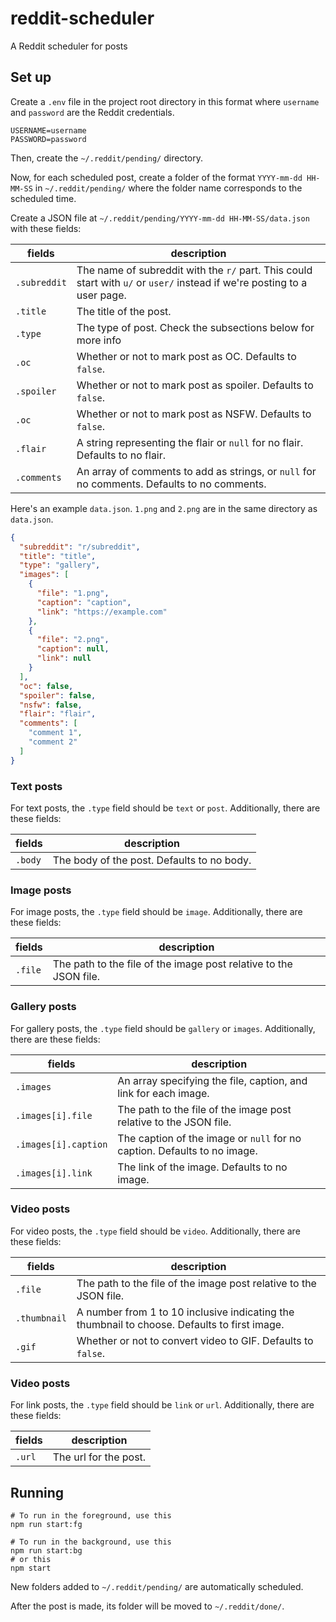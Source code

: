 # reddit-scheduler

A Reddit scheduler for posts

## Set up

Create a `.env` file in the project root directory in this format where `username` and `password` are the Reddit
credentials.

```dotenv
USERNAME=username
PASSWORD=password
```

Then, create the `~/.reddit/pending/` directory.

Now, for each scheduled post, create a folder of the format `YYYY-mm-dd HH-MM-SS` in `~/.reddit/pending/` where the
folder name corresponds to the scheduled time.

Create a JSON file at `~/.reddit/pending/YYYY-mm-dd HH-MM-SS/data.json` with these fields:

| fields       | description                                                                                                              |
|--------------|--------------------------------------------------------------------------------------------------------------------------|
| `.subreddit` | The name of subreddit with the `r/` part. This could start with `u/` or `user/` instead if we're posting to a user page. |
| `.title`     | The title of the post.                                                                                                   |
| `.type`      | The type of post. Check the subsections below for more info                                                              |
| `.oc`        | Whether or not to mark post as OC. Defaults to `false`.                                                                  |
| `.spoiler`   | Whether or not to mark post as spoiler. Defaults to `false`.                                                             |
| `.oc`        | Whether or not to mark post as NSFW. Defaults to `false`.                                                                |
| `.flair`     | A string representing the flair or `null` for no flair. Defaults to no flair.                                            |
| `.comments`  | An array of comments to add as strings, or `null` for no comments. Defaults to no comments.                              |

Here's an example `data.json`. `1.png` and `2.png` are in the same directory as `data.json`.

```json
{
  "subreddit": "r/subreddit",
  "title": "title",
  "type": "gallery",
  "images": [
    {
      "file": "1.png",
      "caption": "caption",
      "link": "https://example.com"
    },
    {
      "file": "2.png",
      "caption": null,
      "link": null
    }
  ],
  "oc": false,
  "spoiler": false,
  "nsfw": false,
  "flair": "flair",
  "comments": [
    "comment 1",
    "comment 2"
  ]
}
```

### Text posts

For text posts, the `.type` field should be `text` or `post`. Additionally, there are these fields:

| fields  | description                                |
|---------|--------------------------------------------|
| `.body` | The body of the post. Defaults to no body. |

### Image posts

For image posts, the `.type` field should be `image`. Additionally, there are these fields:

| fields  | description                                                       |
|---------|-------------------------------------------------------------------|
| `.file` | The path to the file of the image post relative to the JSON file. |

### Gallery posts

For gallery posts, the `.type` field should be `gallery` or `images`. Additionally, there are these fields:

| fields               | description                                                              |
|----------------------|--------------------------------------------------------------------------|
| `.images`            | An array specifying the file, caption, and link for each image.          |
| `.images[i].file`    | The path to the file of the image post relative to the JSON file.        |
| `.images[i].caption` | The caption of the image or `null` for no caption. Defaults to no image. |
| `.images[i].link`    | The link of the image. Defaults to no image.                             |

### Video posts

For video posts, the `.type` field should be `video`. Additionally, there are these fields:

| fields            | description                                                                                  |
|-------------------|----------------------------------------------------------------------------------------------|
| `.file`           | The path to the file of the image post relative to the JSON file.                            |
| `.thumbnail`      | A number from 1 to 10 inclusive indicating the thumbnail to choose. Defaults to first image. |
| `.gif`            | Whether or not to convert video to GIF. Defaults to `false`.                                 |

### Video posts

For link posts, the `.type` field should be `link` or `url`. Additionally, there are these fields:

| fields | description           |
|--------|-----------------------|
| `.url` | The url for the post. |

## Running

```shell
# To run in the foreground, use this
npm run start:fg

# To run in the background, use this
npm run start:bg
# or this
npm start
```

New folders added to `~/.reddit/pending/` are automatically scheduled.

After the post is made, its folder will be moved to `~/.reddit/done/`.

